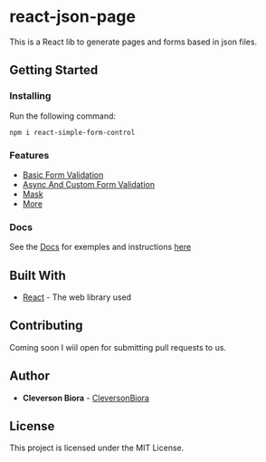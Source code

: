 # react-json-page

This is a React lib to generate pages and forms based in json files.

## Getting Started

### Installing

Run the following command:

`npm i react-simple-form-control`

### Features

* [Basic Form Validation](https://cleversonbiora.github.io/react-simple-form-control/BasicValidation)
* [Async And Custom Form Validation](https://cleversonbiora.github.io/react-simple-form-contro/CustomValidation)
* [Mask](https://cleversonbiora.github.io/react-simple-form-contro/Mask)
* [More](https://cleversonbiora.github.io/react-simple-form-contro/More)

### Docs

See the [Docs](https://cleversonbiora.github.io/react-simple-form-control/) for exemples and instructions [here](https://cleversonbiora.github.io/react-simple-form-control/) 

## Built With

* [React](https://reactjs.org/) - The web library used

## Contributing

Coming soon I wiil open for submitting pull requests to us.

## Author

* **Cleverson Biora** - [CleversonBiora](https://github.com/cleversonbiora)

## License

This project is licensed under the MIT License.